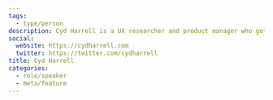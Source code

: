 ```yaml
---
tags:
  - type/person
description: Cyd Harrell is a UX researcher and product manager who got hooked on civic tech at early 2010s hackathons. When Facebook bought her employer in 2012, she chose to invest her career in public service technology work. Cyd has helped US city, county, federal, and state agencies unlock the power of technology to serve constituents. She has worked independently, with the Center for Civic Design, Code for America, and 18F. Over the years, Cyd has been a mentor and leader to many people in the field, and she is proud to have served as the first chief of staff of 18F. She is dedicated to a more inclusive, more capable, and better coordinated civic tech movement. Cyd lives in San Francisco with her husband and daughter.
social:
  website: https://cydharrell.com
  twitter: https://twitter.com/cydharrell
title: Cyd Harrell
categories:
  - role/speaker
  - meta/feature
---
```


